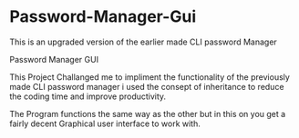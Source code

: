 # Password-Manager-Gui
This is an upgraded version of the earlier made CLI password Manager

Password Manager GUI

This Project Challanged me to impliment the functionality of the previously made CLI password manager
i used the consept of inheritance to reduce the coding time and improve productivity.

The Program functions the same way as the other but in this on you get a fairly decent Graphical user interface 
to work with.
